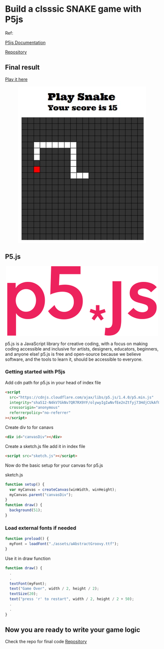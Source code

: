 # Build a clsssic SNAKE game with P5js

Ref:

[P5js Documentation](https://p5js.org/)

[Repository](https://github.com/pratikkute/snake-p5js)

## Final result

[Play it here](https://pratikkute.github.io/snake-p5js/)

<p align="center">
<img src="./assets/snake.jpg"
alt="Logo"/>
</p>

## P5.js

<p align="center">
  <img src="./assets/p5js.svg"
alt="p5js"/>
</p>


p5.js is a JavaScript library for creative coding, with a focus on making coding accessible and inclusive for artists, designers, educators, beginners, and anyone else! p5.js is free and open-source because we believe software, and the tools to learn it, should be accessible to everyone.

### Getting started with P5js

Add cdn path for p5.js in your head of index file

```html
<script
  src="https://cdnjs.cloudflare.com/ajax/libs/p5.js/1.4.0/p5.min.js"
  integrity="sha512-N4kV7GkNv7QR7RX9YF/olywyIgIwNvfEe2nZtfyj73HdjCUkAfOBDbcuJ/cTaN04JKRnw1YG1wnUyNKMsNgg3g=="
  crossorigin="anonymous"
  referrerpolicy="no-referrer"
></script>
```

Create div to for canavs

```html
<div id="canvasDiv"></div>
```

Create a sketch.js file add it in index file

```html
<script src="sketch.js"></script>
```

Now do the basic setup for your canvas for p5.js

sketch.js
```js
function setup() {
  var myCanvas = createCanvas(winWidth, winHeight);
  myCanvas.parent("canvasDiv");
}
function draw() {
  background(51);
}
```

### Load external fonts if needed


```js
function preload() {
  myFont = loadFont("./assets/aAbstractGroovy.ttf");
}
```


Use it in draw function

```js
function draw() {
  .
  .
  textFont(myFont);
  text("Game Over", width / 2, height / 2);
  textSize(20);
  text("press 'r' to restart", width / 2, height / 2 + 50);
  .
  .
}
```


## Now you are ready to write your game logic

Check the repo for final code [Repository](https://github.com/pratikkute/snake-p5js)
